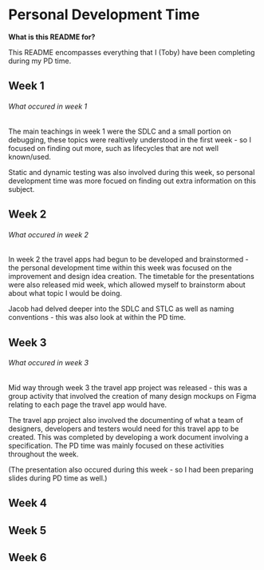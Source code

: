 # Personal Development Time

**What is this README for?**

This README encompasses everything that I (Toby) have been completing during my PD time.

## Week 1
###### What occured in week 1 ######
The main teachings in week 1 were the SDLC and a small portion on debugging, these topics were realtively understood in the first week - so I focused on finding out more, such as lifecycles that 
are not well known/used.

Static and dynamic testing was also involved during this week, so personal development time was more focued on finding out extra information on this subject.

## Week 2
###### What occured in week 2 ######
In week 2 the travel apps had begun to be developed
and brainstormed - the personal development time within this week was focused on the improvement and 
design idea creation. The timetable for the presentations were also released mid week, which allowed myself to brainstorm about about what topic
I would be doing.

Jacob had delved deeper into the SDLC and STLC as well as naming conventions - this was also look at within the PD time.

## Week 3
###### What occured in week 3 ######
Mid way through week 3 the travel app project was released - this was a group activity that involved the creation of many design mockups on Figma relating to each page the travel app would have. 

The travel app project also involved the documenting of what a team of designers, developers and testers would need for this travel app to be created. This was completed by developing a work document involving a specification. The PD time was mainly focused on these activities throughout the week.

(The presentation also occured during this week - so I had been preparing slides during PD time as well.)


## Week 4

## Week 5

## Week 6



